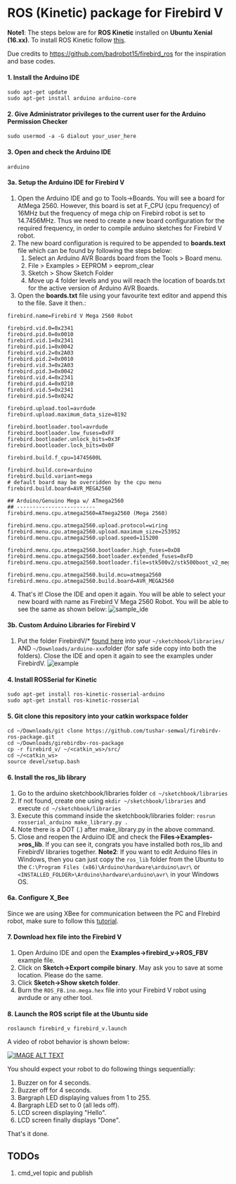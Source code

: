 # ROS (Kinetic) package for Firebird V

**Note1**: The steps below are for **ROS Kinetic** installed on **Ubuntu Xenial (16.xx)**. To install ROS Kinetic follow [this](http://wiki.ros.org/kinetic/Installation/Ubuntu).

Due credits to https://github.com/badrobot15/firebird_ros for the inspiration and base codes.
#### 1. Install the Arduino IDE
```
sudo apt-get update
sudo apt-get install arduino arduino-core
```
#### 2. Give Administrator privileges to the current user for the Arduino Permission Checker
```
sudo usermod -a -G dialout your_user_here
```

#### 3. Open and check the Arduino IDE
```
arduino
```
#### 3a. Setup the Arduino IDE for Firebird V 
1. Open the Arduino IDE and go to Tools->Boards. You will see a board for AtMega 2560. However, this board is set at F_CPU (cpu frequency) of 16MHz but the frequency of mega chip on Firebird robot is set to 14.7456MHz. Thus we need to create a new board configuration for the required frequency, in order to compile arduino sketches for Firebird V robot.
2. The new board configuration is required to be appended to **boards.text** file which can be found by following the steps below:
   1. Select an Arduino AVR Boards board from the Tools > Board menu.
   2. File > Examples > EEPROM > eeprom_clear
   3. Sketch > Show Sketch Folder
   4. Move up 4 folder levels and you will reach the location of boards.txt for the active version of Arduino AVR Boards.
3. Open the **boards.txt** file using your favourite text editor and append this to the file. Save it then.:
```
firebird.name=Firebird V Mega 2560 Robot

firebird.vid.0=0x2341
firebird.pid.0=0x0010
firebird.vid.1=0x2341
firebird.pid.1=0x0042
firebird.vid.2=0x2A03
firebird.pid.2=0x0010
firebird.vid.3=0x2A03
firebird.pid.3=0x0042
firebird.vid.4=0x2341
firebird.pid.4=0x0210
firebird.vid.5=0x2341
firebird.pid.5=0x0242

firebird.upload.tool=avrdude
firebird.upload.maximum_data_size=8192

firebird.bootloader.tool=avrdude
firebird.bootloader.low_fuses=0xFF
firebird.bootloader.unlock_bits=0x3F
firebird.bootloader.lock_bits=0x0F

firebird.build.f_cpu=14745600L

firebird.build.core=arduino
firebird.build.variant=mega
# default board may be overridden by the cpu menu
firebird.build.board=AVR_MEGA2560

## Arduino/Genuino Mega w/ ATmega2560
## -------------------------
firebird.menu.cpu.atmega2560=ATmega2560 (Mega 2560)

firebird.menu.cpu.atmega2560.upload.protocol=wiring
firebird.menu.cpu.atmega2560.upload.maximum_size=253952
firebird.menu.cpu.atmega2560.upload.speed=115200

firebird.menu.cpu.atmega2560.bootloader.high_fuses=0xD8
firebird.menu.cpu.atmega2560.bootloader.extended_fuses=0xFD
firebird.menu.cpu.atmega2560.bootloader.file=stk500v2/stk500boot_v2_mega2560.hex

firebird.menu.cpu.atmega2560.build.mcu=atmega2560
firebird.menu.cpu.atmega2560.build.board=AVR_MEGA2560
```
4. That's it! Close the IDE and open it again. You will be able to select your new board with name as Firebird V Mega 2560 Robot. You will be able to see the same as shown below:
![sample_ide](https://github.com/tushar-semwal/Arduino-FirebirdV/blob/master/images/sample.png)

#### 3b. Custom Arduino Libraries for Firebird V
1. Put the folder FirebirdV/* [found here](https://github.com/tushar-semwal/Arduino-FirebirdV/tree/master/Library) into your `~/sketchbook/libraries/` AND `~/Downloads/arduino-xxx`folder (for safe side copy into both the folders). Close the IDE and open it again to see the examples under FirebirdV. 
![example](https://github.com/tushar-semwal/Arduino-FirebirdV/blob/master/images/examples_arduino_FB.png)

#### 4. Install ROSSerial for Kinetic
```
sudo apt-get install ros-kinetic-rosserial-arduino
sudo apt-get install ros-kinetic-rosserial
```

#### 5. Git clone this repository into your catkin workspace folder
```
cd ~/Downloads/git clone https://github.com/tushar-semwal/firebirdv-ros-package.git
cd ~/Downloads/girebirdbv-ros-package
cp -r firebird_v/ ~/<catkin_ws>/src/
cd ~/<catkin_ws>
source devel/setup.bash
```

#### 6. Install the ros_lib library
1. Go to the arduino sketchbook/libraries folder
`cd ~/sketchbook/libraries`
2. If not found, create one using `mkdir ~/sketchbook/libraries` and execute `cd ~/sketchbook/libraries`
3. Execute this command inside the sketchbook/libraries folder: `rosrun rosserial_arduino make_library.py .`
4. Note there is a DOT (.) after make_library.py in the above command.
5. Close and reopen the Arduino IDE and check the **Files->Examples->ros_lib**. If you can see it, congrats you have installed both ros_lib and FirebirdV libraries together.
**Note2**: If you want to edit Arduino files in Windows, then you can just copy the `ros_lib` folder from the Ubuntu to the `C:\Program Files (x86)\Arduino\hardware\arduino\avr\` or `<INSTALLED_FOLDER>\Arduino\hardware\arduino\avr\` in your Windows OS.

#### 6a. Configure X_Bee
Since we are using XBee for communication between the PC and FIrebird robot, make sure to follow this [tutorial](http://wiki.ros.org/rosserial_xbee/Tutorials/Example%20Network).

#### 7. Download hex file into the Firebird V
1. Open Arduino IDE and open the  **Examples->firebird_v->ROS_FBV** example file.
2. Click on **Sketch->Export compile binary**. May ask you to save at some location. Please do the same.
3. Click **Sketch->Show sketch folder**.
4. Burn the `ROS_FB.ino.mega.hex` file into your Firebird V robot using avrdude or any other tool.

#### 8. Launch the ROS script file at the Ubuntu side
```
roslaunch firebird_v firebird_v.launch
```
A video of robot behavior is shown below:

[![IMAGE ALT TEXT](http://img.youtube.com/vi/ldE8_WxK808/0.jpg)](http://www.youtube.com/watch?v=ldE8_WxK808 "Firebird V ROS test")

You should expect your robot to do following things sequentially:
1. Buzzer on for 4 seconds.
2. Buzzer off for 4 seconds.
3. Bargraph LED displaying values from 1 to 255.
4. Bargraph LED set to 0 (all leds off).
5. LCD screen displaying "Hello".
6. LCD screen finally displays "Done".

That's it done.

## TODOs
1. cmd_vel topic and publish
